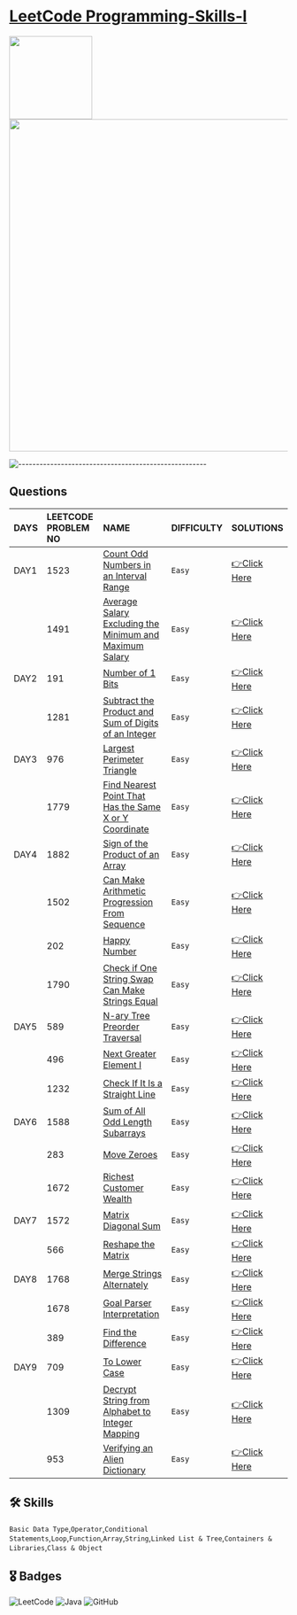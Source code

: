 # [LeetCode Programming-Skills-I](https://leetcode.com/study-plan/programming-skills/?progress=svapbu5)
<p float="left">
  <img src="https://assets.leetcode.com/study_plan/programming-skills/cover.png" width="150" />
  <img src="https://upload.wikimedia.org/wikipedia/commons/0/0a/LeetCode_Logo_black_with_text.svg" width="600" /> 
</p>

![-----------------------------------------------------](https://raw.githubusercontent.com/andreasbm/readme/master/assets/lines/rainbow.png)

## Questions

| DAYS  | LEETCODE PROBLEM NO |  NAME                         |  DIFFICULTY  |   SOLUTIONS                                                    |
| :-----| :------------------ | :---------------------------- | :----------- |  :------------------------------------------------------------ |
| DAY1 | 1523 | [Count Odd Numbers in an Interval Range](https://leetcode.com/problems/count-odd-numbers-in-an-interval-range/) | `Easy` | [👉Click Here](https://github.com/dhrupad17/Programming-Skills-I/blob/main/DAY1P1.md) |
|  | 1491 | [Average Salary Excluding the Minimum and Maximum Salary](https://leetcode.com/problems/average-salary-excluding-the-minimum-and-maximum-salary/) | `Easy` | [👉Click Here](https://github.com/dhrupad17/Programming-Skills-I/blob/main/DAY1P2.md) | 
| DAY2 | 191 | [Number of 1 Bits](https://leetcode.com/problems/number-of-1-bits/) | `Easy` | [👉Click Here](https://github.com/dhrupad17/Programming-Skills-I/blob/main/DAY2P1.md) |
|  | 1281 | [Subtract the Product and Sum of Digits of an Integer](https://leetcode.com/problems/subtract-the-product-and-sum-of-digits-of-an-integer/) | `Easy` | [👉Click Here](https://github.com/dhrupad17/Programming-Skills-I/blob/main/DAY2P2.md) |
| DAY3 | 976 | [Largest Perimeter Triangle](https://leetcode.com/problems/largest-perimeter-triangle/) | `Easy` | [👉Click Here](https://github.com/dhrupad17/Programming-Skills-I/blob/main/DAY3P1.md) |
|  | 1779 | [Find Nearest Point That Has the Same X or Y Coordinate](https://leetcode.com/problems/find-nearest-point-that-has-the-same-x-or-y-coordinate/) | `Easy` | [👉Click Here](https://github.com/dhrupad17/Programming-Skills-I/blob/main/DAY3P2.md) |
| DAY4 | 1882 | [Sign of the Product of an Array](https://leetcode.com/problems/sign-of-the-product-of-an-array/) | `Easy` | [👉Click Here](https://github.com/dhrupad17/Programming-Skills-I/blob/main/DAY4P1.md) |
|  | 1502 | [Can Make Arithmetic Progression From Sequence](https://leetcode.com/problems/can-make-arithmetic-progression-from-sequence/) | `Easy` | [👉Click Here](https://github.com/dhrupad17/Programming-Skills-I/blob/main/DAY4P2.md) |
|  | 202 | [Happy Number](https://leetcode.com/problems/happy-number/) | `Easy` | [👉Click Here](https://github.com/dhrupad17/Programming-Skills-I/blob/main/DAY4P3.md) |
|  | 1790 | [Check if One String Swap Can Make Strings Equal](https://github.com/dhrupad17/Programming-Skills-I/blob/main/DAY4P4.md) | `Easy` | [👉Click Here](https://github.com/dhrupad17/Programming-Skills-I/blob/main/DAY4P4.md) |
| DAY5 | 589 | [N-ary Tree Preorder Traversal](https://leetcode.com/problems/n-ary-tree-preorder-traversal/) | `Easy` | [👉Click Here](https://github.com/dhrupad17/Programming-Skills-I/blob/main/DAY5P1.md) |
|  | 496 | [Next Greater Element I](https://leetcode.com/problems/next-greater-element-i/) | `Easy` | [👉Click Here](https://github.com/dhrupad17/Programming-Skills-I/blob/main/DAY5P2.md) |
|  | 1232 | [Check If It Is a Straight Line](https://leetcode.com/problems/check-if-it-is-a-straight-line/) | `Easy` | [👉Click Here](https://github.com/dhrupad17/Programming-Skills-I/blob/main/DAY5P3.md) |
| DAY6 | 1588 | [Sum of All Odd Length Subarrays](https://leetcode.com/problems/sum-of-all-odd-length-subarrays/) | `Easy` | [👉Click Here](https://github.com/dhrupad17/Programming-Skills-I/blob/main/DAY6P1.md) |
|  | 283 | [Move Zeroes](https://leetcode.com/problems/move-zeroes/) | `Easy` | [👉Click Here](https://github.com/dhrupad17/Programming-Skills-I/blob/main/DAY6P2.md) |
|  | 1672 | [Richest Customer Wealth](https://leetcode.com/problems/richest-customer-wealth/) | `Easy` | [👉Click Here](https://github.com/dhrupad17/Programming-Skills-I/blob/main/DAY6P3.md) |
| DAY7 | 1572 | [Matrix Diagonal Sum](https://leetcode.com/problems/matrix-diagonal-sum/) | `Easy` | [👉Click Here](https://github.com/dhrupad17/Programming-Skills-I/blob/main/DAY7P1.md) |
|  | 566 | [Reshape the Matrix](https://leetcode.com/problems/reshape-the-matrix/) | `Easy` | [👉Click Here](https://github.com/dhrupad17/Programming-Skills-I/blob/main/DAY7P2.md) |
| DAY8 | 1768 | [Merge Strings Alternately](https://leetcode.com/problems/merge-strings-alternately/) | `Easy` | [👉Click Here](https://github.com/dhrupad17/Programming-Skills-I/blob/main/DAY8P1.md) |
|  | 1678 | [Goal Parser Interpretation](https://leetcode.com/problems/goal-parser-interpretation/) | `Easy` | [👉Click Here](https://github.com/dhrupad17/Programming-Skills-I/blob/main/DAY8P2.md) |
|  | 389 | [Find the Difference](https://leetcode.com/problems/find-the-difference/) | `Easy` | [👉Click Here](https://github.com/dhrupad17/Programming-Skills-I/blob/main/DAY8P3.md) |
| DAY9 | 709 | [To Lower Case](https://leetcode.com/problems/to-lower-case/) | `Easy` | [👉Click Here](https://github.com/dhrupad17/Programming-Skills-I/blob/main/DAY9P1.md) |
|  | 1309 | [Decrypt String from Alphabet to Integer Mapping](https://leetcode.com/problems/decrypt-string-from-alphabet-to-integer-mapping/) | `Easy` | [👉Click Here](https://github.com/dhrupad17/Programming-Skills-I/blob/main/DAY9P2.md) |
|  | 953 | [Verifying an Alien Dictionary](https://leetcode.com/problems/verifying-an-alien-dictionary/) | `Easy` | [👉Click Here](https://github.com/dhrupad17/Programming-Skills-I/blob/main/DAY9P3.md) |


## 🛠 Skills
`Basic Data Type`,`Operator`,`Conditional Statements`,`Loop`,`Function`,`Array`,`String`,`Linked List & Tree`,`Containers & Libraries`,`Class & Object`

## 🎖️ Badges
![LeetCode](https://img.shields.io/badge/LeetCode-000000?style=for-the-badge&logo=LeetCode&logoColor=#d16c06)
![Java](https://img.shields.io/badge/Java-ED8B00?style=for-the-badge&logo=java&logoColor=white)
![GitHub](https://img.shields.io/badge/github-%23121011.svg?style=for-the-badge&logo=github&logoColor=white)
